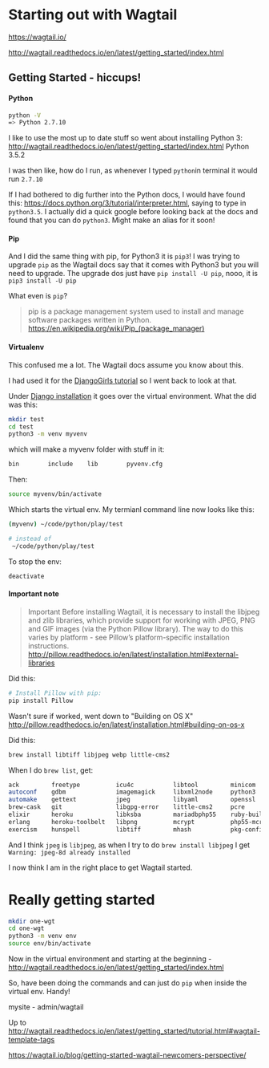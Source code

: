 # Starting out with Wagtail

https://wagtail.io/


http://wagtail.readthedocs.io/en/latest/getting_started/index.html

## Getting Started - hiccups!

#### Python
```bash
python -V
=> Python 2.7.10
```
I like to use the most up to date stuff so went about installing Python 3:
http://wagtail.readthedocs.io/en/latest/getting_started/index.html
Python 3.5.2

I was then like, how do I run, as whenever I typed `python`in terminal it would run `2.7.10`

If I had bothered to dig further into the Python docs, I would have found this:
https://docs.python.org/3/tutorial/interpreter.html, saying to type in `python3.5`.
I actually did a quick google before looking back at the docs and found that you can do `python3`. Might make an alias for it soon!

#### Pip
And I did the same thing with pip, for Python3 it is `pip3`!
I was trying to upgrade `pip` as the Wagtail docs say that it comes with Python3 but you will need to upgrade.
The upgrade dos just have `pip install -U pip`, nooo, it is `pip3 install -U pip`

What even is `pip`?
>pip is a package management system used to install and manage software packages written in Python.
https://en.wikipedia.org/wiki/Pip_(package_manager)


#### Virtualenv
This confused me a lot. The Wagtail docs assume you know about this.

I had used it for the [DjangoGirls tutorial](http://tutorial.djangogirls.org/en/) so I went back to look at that.

Under [Django installation](http://tutorial.djangogirls.org/en/django_installation/) it goes over the virtual environment. What the did was this:

```bash
mkdir test
cd test
python3 -m venv myvenv
```
which will make a myvenv folder with stuff in it:

```bash
bin        include    lib        pyvenv.cfg
```
Then:
```bash
source myvenv/bin/activate
```
Which starts the virtual env. My termianl command line now looks like this:
```bash
(myvenv) ~/code/python/play/test

# instead of
 ~/code/python/play/test
```

To stop the env:
```
deactivate
```

#### Important note
>Important
>Before installing Wagtail, it is necessary to install the libjpeg and zlib libraries, which provide support for working with JPEG, PNG and GIF images (via the Python Pillow library). The way to do this varies by platform - see Pillow’s platform-specific installation instructions.
http://pillow.readthedocs.io/en/latest/installation.html#external-libraries

Did this:
```bash
# Install Pillow with pip:
pip install Pillow
```
Wasn't sure if worked, went down to "Building on OS X" http://pillow.readthedocs.io/en/latest/installation.html#building-on-os-x

Did this:
```bash
brew install libtiff libjpeg webp little-cms2
```

When I do `brew list`, get:
```bash
ack         freetype          icu4c           libtool         minicom         postgresql     unixodbc
autoconf    gdbm              imagemagick     libxml2node     python3         watchman
automake    gettext           jpeg            libyaml         openssl         rbenv          webp
brew-cask   git               libgpg-error    little-cms2     pcre            readline       wxmac
elixir      heroku            libksba         mariadbphp55    ruby-build      xz
erlang      heroku-toolbelt   libpng          mcrypt          php55-mcrypt    sqlite zsh
exercism    hunspell          libtiff         mhash           pkg-config      tree
```

And I think `jpeg` is `libjpeg`, as when I try to do `brew install libjpeg` I get `Warning: jpeg-8d already installed`


I now think I am in the right place to get Wagtail started.

# Really getting started

```bash
mkdir one-wgt
cd one-wgt
python3 -m venv env
source env/bin/activate
```
Now in the virtual environment and starting at the beginning - http://wagtail.readthedocs.io/en/latest/getting_started/index.html

So, have been doing the commands and can just do `pip` when inside the virtual env. Handy!

mysite - admin/wagtail




Up to
http://wagtail.readthedocs.io/en/latest/getting_started/tutorial.html#wagtail-template-tags


https://wagtail.io/blog/getting-started-wagtail-newcomers-perspective/

